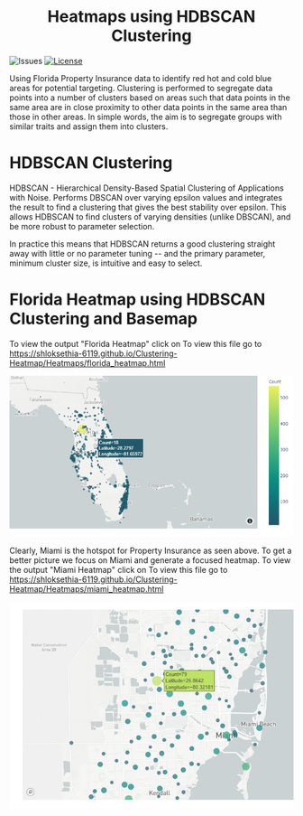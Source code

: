 <h1 align= "center">Heatmaps using HDBSCAN Clustering</h1>

![Issues](https://img.shields.io/github/issues/shlok-sethia/HDBSCAN-Clustering-Heatmap)
[![License](https://img.shields.io/github/license/shlok-sethia/HDBSCAN-Clustering-Heatmap)](https://github.com/shlok-sethia/HDBSCAN-Clustering-Heatmap/blob/master/LICENSE)

Using Florida Property Insurance data to identify red hot and cold blue areas for potential targeting. Clustering is performed to segregate data points into a number of clusters based on areas such that data points in the same area are in close proximity to other data points in the same area than those in other areas. In simple words, the aim is to segregate groups with similar traits and assign them into clusters.

# HDBSCAN Clustering
HDBSCAN - Hierarchical Density-Based Spatial Clustering of Applications with Noise. Performs DBSCAN over varying epsilon values and integrates the result to find a clustering that gives the best stability over epsilon. This allows HDBSCAN to find clusters of varying densities (unlike DBSCAN), and be more robust to parameter selection.

In practice this means that HDBSCAN returns a good clustering straight away with little or no parameter tuning -- and the primary parameter, minimum cluster size, is intuitive and easy to select.

# Florida Heatmap using HDBSCAN Clustering and Basemap
To view the output "Florida Heatmap" click on To view this file go to 
https://shloksethia-6119.github.io/Clustering-Heatmap/Heatmaps/florida_heatmap.html

<p align="center"><img src="./readme_assets/florida_map.png"></p>


Clearly, Miami is the hotspot for Property Insurance as seen above. To get a better picture we focus on Miami and generate a focused heatmap.
To view the output "Miami Heatmap" click on To view this file go to 
https://shloksethia-6119.github.io/Clustering-Heatmap/Heatmaps/miami_heatmap.html

<p align="center"><img src="./readme_assets/miami_map.png"></p>
